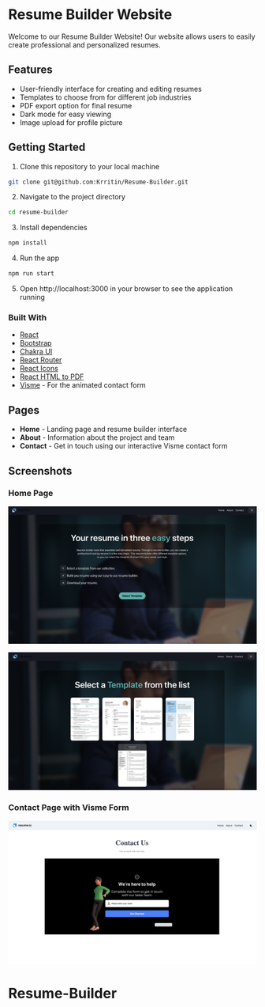# Resume Builder Website

Welcome to our Resume Builder Website! Our website allows users to easily create professional and personalized resumes.

## Features
- User-friendly interface for creating and editing resumes
- Templates to choose from for different job industries
- PDF export option for final resume
- Dark mode for easy viewing
- Image upload for profile picture




## Getting Started
1. Clone this repository to your local machine
```bash
git clone git@github.com:Krritin/Resume-Builder.git
```
2. Navigate to the project directory
```bash
cd resume-builder
```
3. Install dependencies
```bash
npm install
```
4. Run the app
```bash
npm run start
```
5. Open http://localhost:3000 in your browser to see the application running

### Built With
- [React](https://reactjs.org/)
- [Bootstrap](https://getbootstrap.com/)
- [Chakra UI](https://chakra-ui.com/)
- [React Router](https://reactrouter.com/)
- [React Icons](https://react-icons.github.io/react-icons/)
- [React HTML to PDF](https://www.npmjs.com/package/react-html-to-pdf)
- [Visme](https://www.visme.co/) - For the animated contact form



## Pages
- **Home** - Landing page and resume builder interface
- **About** - Information about the project and team
- **Contact** - Get in touch using our interactive Visme contact form

## Screenshots

### Home Page
![Home Page](./screenshots/home.png)

![Home Page](./screenshots/select.png)

### Contact Page with Visme Form
![Contact Page](./screenshots/contact.png)



# Resume-Builder
